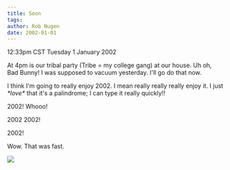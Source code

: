 ```yaml
---
title: Soon
tags: 
author: Rob Nugen
date: 2002-01-01
---
```


<title></title>
<p class=date>12:33pm CST Tuesday 1 January 2002</p>

<p>At 4pm is our tribal party (Tribe = my college gang) at our house.
Uh oh, Bad Bunny!  I was supposed to vacuum yesterday.  I'll go do
that now.</p>

<p>I think I'm going to really enjoy 2002.  I mean really really
really enjoy it.  I just <em>*love*</em> that it's a palindrome; I can
type it really quickly!!</p>

<p>2002!  Whooo!</p> 

<p>2002 2002!</p>

<p>2002!</p>

<p>Wow.  That was fast.</p>

<p><img src='/images/rob/wL-ROB.gif'/></p>

